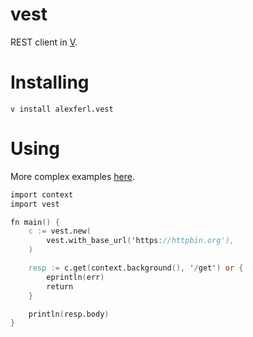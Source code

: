 # vest
REST client in [V](https://vlang.io).

# Installing
```shell
v install alexferl.vest
```

# Using
More complex examples [here](examples).

```v
import context
import vest

fn main() {
	c := vest.new(
		vest.with_base_url('https://httpbin.org'),
	)

	resp := c.get(context.background(), '/get') or {
		eprintln(err)
		return
	}

	println(resp.body)
}
```
